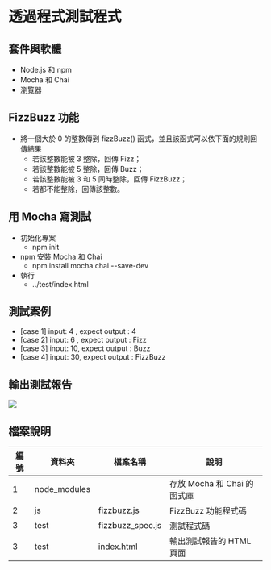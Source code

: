 # 透過程式測試程式

## 套件與軟體
* Node.js 和 npm
* Mocha 和 Chai
* 瀏覽器

## FizzBuzz 功能
* 將一個大於 0 的整數傳到 fizzBuzz() 函式，並且該函式可以依下面的規則回傳結果
  * 若該整數能被 3 整除，回傳 Fizz；
  * 若該整數能被 5 整除，回傳 Buzz；
  * 若該整數能被 3 和 5 同時整除，回傳 FizzBuzz；
  * 若都不能整除，回傳該整數。

## 用 Mocha 寫測試 
* 初始化專案
  * npm init
* npm 安裝 Mocha 和 Chai
  * npm install mocha chai --save-dev
* 執行
  * ../test/index.html

## 測試案例
* [case 1]  input: 4 , expect output : 4
* [case 2]  input: 6 , expect output : Fizz
* [case 3]  input: 10, expect output : Buzz
* [case 4]  input: 30, expect output : FizzBuzz

## 輸出測試報告

![](https://oranwind.s3.amazonaws.com/2019/May/_____2019_05_13___3_37_42-1557733079490.png)

## 檔案說明

| 編號 | 資料夾 |  檔案名稱 | 說明  |
|---|---|---|---|
|1| node_modules |   | 存放 Mocha 和 Chai 的函式庫  |
|2| js |  fizzbuzz.js | FizzBuzz 功能程式碼  |
|3| test | fizzbuzz_spec.js  | 測試程式碼 |
|3| test | index.html  |  輸出測試報告的 HTML 頁面 |
